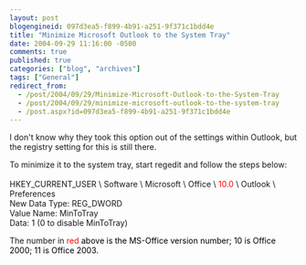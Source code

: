 ```yaml
---
layout: post
blogengineid: 097d3ea5-f899-4b91-a251-9f371c1bdd4e
title: "Minimize Microsoft Outlook to the System Tray"
date: 2004-09-29 11:16:00 -0500
comments: true
published: true
categories: ["blog", "archives"]
tags: ["General"]
redirect_from: 
  - /post/2004/09/29/Minimize-Microsoft-Outlook-to-the-System-Tray
  - /post/2004/09/29/minimize-microsoft-outlook-to-the-system-tray
  - /post.aspx?id=097d3ea5-f899-4b91-a251-9f371c1bdd4e
---
```

<!-- more -->

I don't know why they took this option out of the settings within Outlook, but the registry setting for this is still there.

To minimize it to the system tray, start regedit and follow the steps below:<BR><BR>HKEY_CURRENT_USER \ Software \ Microsoft \ Office \ <FONT color=#ff0000>10.0</FONT> \ Outlook \ Preferences <BR>New Data Type: REG_DWORD <BR>Value Name: MinToTray <BR>Data: 1 (0 to disable MinToTray)

The number in <FONT color=#ff0000>red </FONT><FONT color=#000000>above is the MS-Office version number; 10 is Office 2000; 11 is Office 2003.</FONT>
